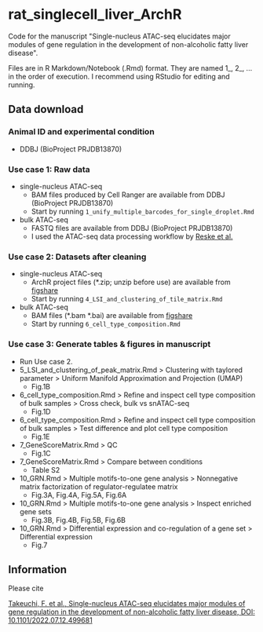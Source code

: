 # rat_singlecell_liver_ArchR

Code for the manuscript "Single-nucleus ATAC-seq elucidates major modules of gene regulation in the development of non-alcoholic fatty liver disease".

Files are in R Markdown/Notebook (.Rmd) format.
They are named 1_, 2_, ... in the order of execution.
I recommend using RStudio for editing and running.

## Data download

### Animal ID and experimental condition

* DDBJ (BioProject PRJDB13870)

### Use case 1: Raw data

* single-nucleus ATAC-seq
  * BAM files produced by Cell Ranger are available from DDBJ (BioProject PRJDB13870)
  * Start by running `1_unify_multiple_barcodes_for_single_droplet.Rmd`
* bulk ATAC-seq
  * FASTQ files are available from DDBJ (BioProject PRJDB13870)
  * I used the ATAC-seq data processing workflow by
    [Reske et al.](https://doi.org/10.1186/s13072-020-00342-y)

### Use case 2: Datasets after cleaning

* single-nucleus ATAC-seq
  * ArchR project files (*.zip; unzip before use)  are available from
    [figshare](https://doi.org/10.6084/m9.figshare.20236509)
  * Start by running `4_LSI_and_clustering_of_tile_matrix.Rmd`
* bulk ATAC-seq
  * BAM files (*.bam *.bai) are available from
    [figshare](https://doi.org/10.6084/m9.figshare.20236509)
  * Start by running `6_cell_type_composition.Rmd`

### Use case 3: Generate tables & figures in manuscript

* Run Use case 2.
* 5_LSI_and_clustering_of_peak_matrix.Rmd >
  Clustering with taylored parameter >
  Uniform Manifold Approximation and Projection (UMAP)
  * Fig.1B
* 6_cell_type_composition.Rmd >
  Refine and inspect cell type composition of bulk samples >
  Cross check, bulk vs snATAC-seq
  * Fig.1D
* 6_cell_type_composition.Rmd >
  Refine and inspect cell type composition of bulk samples >
  Test difference and plot cell type composition
  * Fig.1E
* 7_GeneScoreMatrix.Rmd >
  QC
  * Fig.1C
* 7_GeneScoreMatrix.Rmd >
  Compare between conditions
  * Table S2
* 10_GRN.Rmd >
  Multiple motifs-to-one gene analysis >
  Nonnegative matrix factorization of regulator-regulatee matrix
  * Fig.3A, Fig.4A, Fig.5A, Fig.6A
* 10_GRN.Rmd >
  Multiple motifs-to-one gene analysis >
  Inspect enriched gene sets
  * Fig.3B, Fig.4B, Fig.5B, Fig.6B
* 10_GRN.Rmd >
  Differential expression and co-regulation of a gene set >
  Differential expression
  * Fig.7

## Information

Please cite

[Takeuchi, F. et al., Single-nucleus ATAC-seq elucidates major modules of gene regulation in the development of non-alcoholic fatty liver disease, DOI: 10.1101/2022.07.12.499681](https://biorxiv.org/cgi/content/short/2022.07.12.499681v1)

